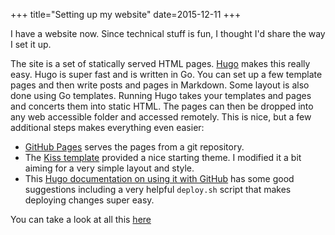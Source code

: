 +++
title="Setting up my website"
date=2015-12-11
+++

I have a website now. Since technical stuff is fun, I thought I'd share the way I set it up.

The site is a set of statically served HTML pages. [Hugo](https://gohugo.io/) makes this really easy. Hugo is super fast and is written in Go. You can set up a few template pages and then write posts and pages in Markdown. Some layout is also done using Go templates. Running Hugo takes your templates and pages and concerts them into static HTML. The pages can then be dropped into any web accessible folder and accessed remotely. This is nice, but a few additional steps makes everything even easier:

* [GitHub Pages](https://pages.github.com/) serves the pages from a git repository. 
* The [Kiss template](https://themes.gohugo.io/kiss/) provided a nice starting theme. I modified it a bit aiming for a very simple layout and style.
* This [Hugo documentation on using it with GitHub](https://gohugo.io/hosting-and-deployment/hosting-on-github/) has some good suggestions including a very helpful `deploy.sh` script that makes deploying changes super easy.

You can take a look at all this [here](https://github.com/tbenthompson/tbenthompson_site)
